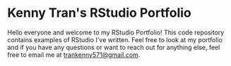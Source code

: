 # Kenny Tran's RStudio Portfolio

Hello everyone and welcome to my RStudio Portfolio! This code repository contains examples of RStudio I've written. Feel free to look at my portfolio and if you have any questions or want to reach out for anything else, feel free to email me at trankenny571@gmail.com.
